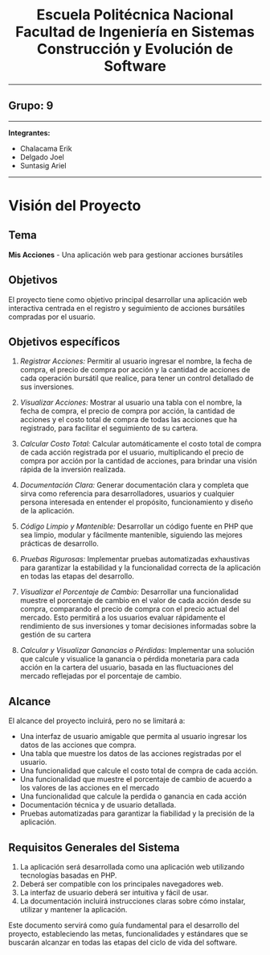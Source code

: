 <h1 align="center">
    Escuela Politécnica Nacional<br>
    Facultad de Ingeniería en Sistemas<br>
    Construcción y Evolución de Software<br>
    
</h1>

---

## Grupo: 9

---

**Integrantes:**

- Chalacama Erik
- Delgado Joel
- Suntasig Ariel

---

# Visión del Proyecto

## Tema

**Mis Acciones** - Una aplicación web para gestionar acciones bursátiles

## Objetivos

El proyecto tiene como objetivo principal desarrollar una aplicación web interactiva centrada en el registro y seguimiento de acciones bursátiles compradas por el usuario.

## Objetivos específicos

1. *Registrar Acciones:* Permitir al usuario ingresar el nombre, la fecha de compra, el precio de compra por acción y la cantidad de acciones de cada operación bursátil que realice, para tener un control detallado de sus inversiones.

2. *Visualizar Acciones:* Mostrar al usuario una tabla con el nombre, la fecha de compra, el precio de compra por acción, la cantidad de acciones y el costo total de compra de todas las acciones que ha registrado, para facilitar el seguimiento de su cartera.

3. *Calcular Costo Total:* Calcular automáticamente el costo total de compra de cada acción registrada por el usuario, multiplicando el precio de compra por acción por la cantidad de acciones, para brindar una visión rápida de la inversión realizada.

4. *Documentación Clara:* Generar documentación clara y completa que sirva como referencia para desarrolladores, usuarios y cualquier persona interesada en entender el propósito, funcionamiento y diseño de la aplicación.

5. *Código Limpio y Mantenible:* Desarrollar un código fuente en PHP que sea limpio, modular y fácilmente mantenible, siguiendo las mejores prácticas de desarrollo.

6. *Pruebas Rigurosas:* Implementar pruebas automatizadas exhaustivas para garantizar la estabilidad y la funcionalidad correcta de la aplicación en todas las etapas del desarrollo.

7. *Visualizar el Porcentaje de Cambio:* Desarrollar una funcionalidad muestre el porcentaje de cambio en el valor de cada acción desde su compra, comparando el precio de compra con el precio actual del mercado. Esto permitirá a los usuarios evaluar rápidamente el rendimiento de sus inversiones y tomar decisiones informadas sobre la gestión de su cartera

8. *Calcular y Visualizar Ganancias o Pérdidas:* Implementar una solución que calcule y visualice la ganancia o pérdida monetaria para cada acción en la cartera del usuario, basada en las fluctuaciones del mercado reflejadas por el porcentaje de cambio.
## Alcance

 El alcance del proyecto incluirá, pero no se limitará a:

- Una interfaz de usuario amigable que permita al usuario ingresar los datos de las acciones que compra.
- Una tabla que muestre los datos de las acciones registradas por el usuario.
- Una funcionalidad que calcule el costo total de compra de cada acción.
- Una funcionalidad que muestre el porcentaje de cambio de acuerdo a los valores de las acciones en el mercado
- Una funcionalidad que calcule la perdida o ganancia en cada acción 
- Documentación técnica y de usuario detallada.
- Pruebas automatizadas para garantizar la fiabilidad y la precisión de la aplicación.

## Requisitos Generales del Sistema

1. La aplicación será desarrollada como una aplicación web utilizando tecnologías basadas en PHP.
2. Deberá ser compatible con los principales navegadores web.
3. La interfaz de usuario deberá ser intuitiva y fácil de usar.
4. La documentación incluirá instrucciones claras sobre cómo instalar, utilizar y mantener la aplicación.

Este documento servirá como guía fundamental para el desarrollo del proyecto, estableciendo las metas, funcionalidades y estándares que se buscarán alcanzar en todas las etapas del ciclo de vida del software.
